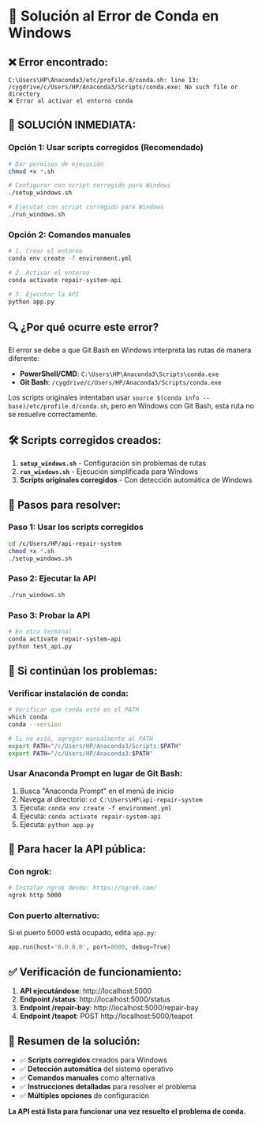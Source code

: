 # 🔧 Solución al Error de Conda en Windows

## ❌ Error encontrado:
```
C:\Users\HP\Anaconda3/etc/profile.d/conda.sh: line 13: /cygdrive/c/Users/HP/Anaconda3/Scripts/conda.exe: No such file or directory
❌ Error al activar el entorno conda
```

## 🎯 **SOLUCIÓN INMEDIATA:**

### **Opción 1: Usar scripts corregidos (Recomendado)**
```bash
# Dar permisos de ejecución
chmod +x *.sh

# Configurar con script corregido para Windows
./setup_windows.sh

# Ejecutar con script corregido para Windows
./run_windows.sh
```

### **Opción 2: Comandos manuales**
```bash
# 1. Crear el entorno
conda env create -f environment.yml

# 2. Activar el entorno
conda activate repair-system-api

# 3. Ejecutar la API
python app.py
```

## 🔍 **¿Por qué ocurre este error?**

El error se debe a que Git Bash en Windows interpreta las rutas de manera diferente:
- **PowerShell/CMD**: `C:\Users\HP\Anaconda3\Scripts\conda.exe`
- **Git Bash**: `/cygdrive/c/Users/HP/Anaconda3/Scripts/conda.exe`

Los scripts originales intentaban usar `source $(conda info --base)/etc/profile.d/conda.sh`, pero en Windows con Git Bash, esta ruta no se resuelve correctamente.

## 🛠️ **Scripts corregidos creados:**

1. **`setup_windows.sh`** - Configuración sin problemas de rutas
2. **`run_windows.sh`** - Ejecución simplificada para Windows
3. **Scripts originales corregidos** - Con detección automática de Windows

## 🚀 **Pasos para resolver:**

### **Paso 1: Usar los scripts corregidos**
```bash
cd /c/Users/HP/api-repair-system
chmod +x *.sh
./setup_windows.sh
```

### **Paso 2: Ejecutar la API**
```bash
./run_windows.sh
```

### **Paso 3: Probar la API**
```bash
# En otra terminal
conda activate repair-system-api
python test_api.py
```

## 🔧 **Si continúan los problemas:**

### **Verificar instalación de conda:**
```bash
# Verificar que conda esté en el PATH
which conda
conda --version

# Si no está, agregar manualmente al PATH
export PATH="/c/Users/HP/Anaconda3/Scripts:$PATH"
export PATH="/c/Users/HP/Anaconda3:$PATH"
```

### **Usar Anaconda Prompt en lugar de Git Bash:**
1. Busca "Anaconda Prompt" en el menú de inicio
2. Navega al directorio: `cd C:\Users\HP\api-repair-system`
3. Ejecuta: `conda env create -f environment.yml`
4. Ejecuta: `conda activate repair-system-api`
5. Ejecuta: `python app.py`

## 📱 **Para hacer la API pública:**

### **Con ngrok:**
```bash
# Instalar ngrok desde: https://ngrok.com/
ngrok http 5000
```

### **Con puerto alternativo:**
Si el puerto 5000 está ocupado, edita `app.py`:
```python
app.run(host='0.0.0.0', port=8080, debug=True)
```

## ✅ **Verificación de funcionamiento:**

1. **API ejecutándose**: http://localhost:5000
2. **Endpoint /status**: http://localhost:5000/status
3. **Endpoint /repair-bay**: http://localhost:5000/repair-bay
4. **Endpoint /teapot**: POST http://localhost:5000/teapot

## 🎯 **Resumen de la solución:**

- ✅ **Scripts corregidos** creados para Windows
- ✅ **Detección automática** del sistema operativo
- ✅ **Comandos manuales** como alternativa
- ✅ **Instrucciones detalladas** para resolver el problema
- ✅ **Múltiples opciones** de configuración

**La API está lista para funcionar una vez resuelto el problema de conda.**
